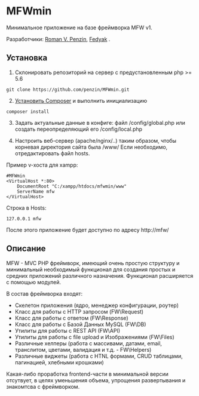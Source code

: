 # MFWmin
Минимальное приложение на базе фреймворка MFW v1.

Разработчики:
[Roman V. Penzin](penzin.r.v@gmail.com), [Fedyak](fedyak.82@gmail.com) .

Установка
-
1) Склонировать репозиторий на сервер с предустановленным php >= 5.6
```
git clone https://github.com/penzin/MFWmin.git
```

2) [Установить Composer](https://getcomposer.org/download/) и выполнить инициализацию
```
composer install
```

3) Задать актуальные данные в конфиге:
файл /config/global.php или создать переопределяющий его /config/local.php


4) Настроить веб-сервер (apache/nginx/..) таким образом, чтобы корневая директория сайта была /www/
Если необходимо, отредактировать файл hosts.

Пример v-хоста для xampp:
```
#MFWmin
<VirtualHost *:80>
    DocumentRoot "C:/xampp/htdocs/mfwmin/www"
    ServerName mfw
</VirtualHost>
```

Строка в Hosts:
```
127.0.0.1 mfw
```

После этого приложение будет доступно по адресу http://mfw/

Описание
-
MFW - MVC PHP фреймворк, имеющий очень простую структуру и минимальный необходимый функционал для создания простых и средних приложений различного назначения. Функционал расширяется с помощью модулей.

В состав фреймворка входят:
+ Скелетон приложения (ядро, менеджер конфигурации, роутер)
+ Класс для работы с HTTP запросом (FW\Request)
+ Класс для работы с ответом (FW\Response)
+ Класс для работы с Базой Данных MySQL (FW\DB)
+ Утилиты для работы с REST API (FW\API)
+ Утилиты для работы с file upload и Изображениями (FW\Files)
+ Различные хелперы (работа с массивами, датами, email, транслитом, цветами, валидация и т.д. - FW\Helpers)
+ Различные виджеты (работа с HTNL формами, CRUD таблицами, пагинацией, хлебными крошками)

Какая-либо проработка frontend-части в минимальной версии отсутвует, в целях уменьшения объема, упрощения развертывания и знакомтсва с фреймворком.
